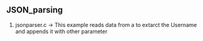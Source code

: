 ## JSON_parsing
1. jsonparser.c -> This example reads data from a to extarct the Username and appends it with other parameter
